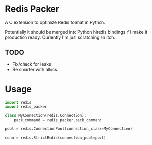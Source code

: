 # Redis Packer

A C extension to optimize Redis format in Python.

Potentially it should be merged into Python hiredis bindings
if I make it production ready. Currently I'm just scratching
an itch.

## TODO

- Fix/check for leaks
- Be smarter with allocs.

# Usage

```python
import redis
import redis_packer

class MyConnection(redis.Connection):
    pack_command = redis_packer.pack_command

pool = redis.ConnectionPool(connection_class=MyConnection)

conn = redis.StrictRedis(connection_pool=pool)
```
